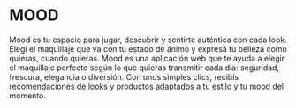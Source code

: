 # MOOD
Mood es tu espacio para jugar, descubrir y sentirte auténtica con cada look. Elegí el maquillaje que va con tu estado de ánimo y expresá tu belleza como quieras, cuando quieras.
Mood es una aplicación web que te ayuda a elegir el maquillaje perfecto según lo que quieras transmitir cada día: seguridad, frescura, elegancia o diversión. Con unos simples clics, recibís recomendaciones de looks y productos adaptados a tu estilo y tu mood del momento.


